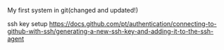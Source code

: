 My first system in git(changed and updated!)

ssh key setup
https://docs.github.com/pt/authentication/connecting-to-github-with-ssh/generating-a-new-ssh-key-and-adding-it-to-the-ssh-agent
